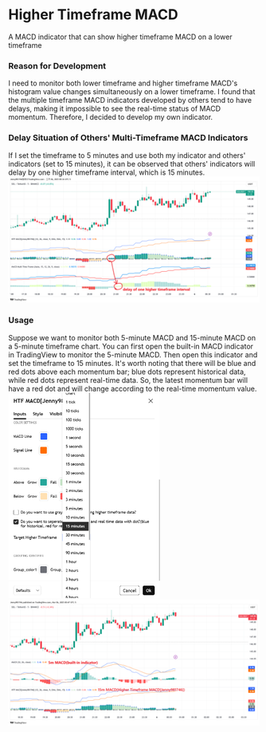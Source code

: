 # Higher Timeframe MACD
A MACD indicator that can show higher timeframe MACD on a lower timeframe  


### **Reason for Development**  
I need to monitor both lower timeframe and higher timeframe MACD's histogram value changes simultaneously on a lower timeframe. I found that the multiple timeframe MACD indicators developed by others tend to have delays, making it impossible to see the real-time status of MACD momentum. Therefore, I decided to develop my own indicator.

### **Delay Situation of Others' Multi-Timeframe MACD Indicators**  
If I set the timeframe to 5 minutes and use both my indicator and others' indicators (set to 15 minutes), it can be observed that others' indicators will delay by one higher timeframe interval, which is 15 minutes. 
![delay of one higher timeframe interval](https://github.com/981746/htf-macd-tradingview/blob/ffee4e835fff56bbd6fb55cabdaba9c5d29e22a9/img/delay%20of%20one%20higher%20timeframe%20interval.png)

### **Usage**  
Suppose we want to monitor both 5-minute MACD and 15-minute MACD on a 5-minute timeframe chart. You can first open the built-in MACD indicator in TradingView to monitor the 5-minute MACD. Then open this indicator and set the timeframe to 15 minutes. It's worth noting that there will be blue and red dots above each momentum bar; blue dots represent historical data, while red dots represent real-time data. So, the latest momentum bar will have a red dot and will change according to the real-time momentum value.  
![select timeframe](https://github.com/981746/htf-macd-tradingview/blob/ffee4e835fff56bbd6fb55cabdaba9c5d29e22a9/img/select%20timeframe.png)
![monitor 5m macd and 15m macd at the same time](https://github.com/981746/htf-macd-tradingview/blob/ffee4e835fff56bbd6fb55cabdaba9c5d29e22a9/img/monitor%205m%20macd%20and%2015m%20macd%20at%20the%20same%20time.png)






